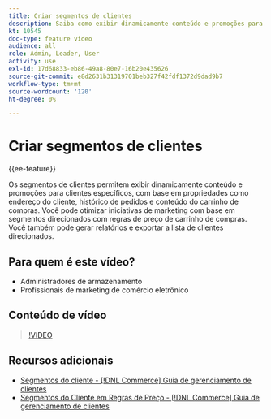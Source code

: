 ```yaml
---
title: Criar segmentos de clientes
description: Saiba como exibir dinamicamente conteúdo e promoções para clientes específicos, com base em propriedades como endereço do cliente, histórico de pedidos e conteúdo do carrinho de compras.
kt: 10545
doc-type: feature video
audience: all
role: Admin, Leader, User
activity: use
exl-id: 17d68833-eb86-49a8-80e7-16b20e435626
source-git-commit: e8d2631b31319701beb327f42fdf1372d9dad9b7
workflow-type: tm+mt
source-wordcount: '120'
ht-degree: 0%

---
```


# Criar segmentos de clientes

{{ee-feature}}

Os segmentos de clientes permitem exibir dinamicamente conteúdo e promoções para clientes específicos, com base em propriedades como endereço do cliente, histórico de pedidos e conteúdo do carrinho de compras. Você pode otimizar iniciativas de marketing com base em segmentos direcionados com regras de preço de carrinho de compras. Você também pode gerar relatórios e exportar a lista de clientes direcionados.

## Para quem é este vídeo?

- Administradores de armazenamento
- Profissionais de marketing de comércio eletrônico

## Conteúdo de vídeo

>[!VIDEO](https://video.tv.adobe.com/v/343659?quality=12&learn=on)

## Recursos adicionais

- [Segmentos do cliente - [!DNL Commerce] Guia de gerenciamento de clientes](https://experienceleague.adobe.com/docs/commerce-admin/customers/customers-menu/customer-segments.html)
- [Segmentos do Cliente em Regras de Preço - [!DNL Commerce] Guia de gerenciamento de clientes](https://experienceleague.adobe.com/docs/commerce-admin/customers/segments/customer-segment-price-rule.html)
